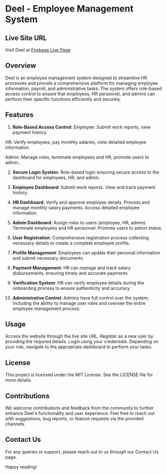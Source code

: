 # Deel - Employee Management System

## Live Site URL

Visit Deel at [Firebase Live Page](https://b9-a12-client.web.app/)

## Overview

Deel is an employee management system designed to streamline HR processes and provide a comprehensive platform for managing employee information, payroll, and administrative tasks. The system offers role-based access control to ensure that employees, HR personnel, and admins can perform their specific functions efficiently and securely.

## Features

1. **Role-Based Access Control**:
   Employee: Submit work reports, view payment history.

HR: Verify employees, pay monthly salaries, view detailed employee information.

Admin: Manage roles, terminate employees and HR, promote users to admin..

2. **Secure Login System**: Role-based login ensuring secure access to the dashboard for employees, HR, and admin.

3. **Employee Dashboard**: Submit work reports.
   View and track payment history.

4. **HR Dashboard**: Verify and approve employee details.
   Process and manage monthly salary payments.
   Access detailed employee information.

5. **Admin Dashboard**: Assign roles to users (employee, HR, admin).
   Terminate employees and HR personnel.
   Promote users to admin status.

6. **User Registration**: Comprehensive registration process collecting necessary details to create a complete employee profile.
7. **Profile Management**: Employees can update their personal information and submit necessary documents.
8. **Payment Management**: HR can manage and track salary disbursements, ensuring timely and accurate payments.
9. **Verification System**: HR can verify employee details during the onboarding process to ensure authenticity and accuracy.
10. **Administrative Control**: Admins have full control over the system, including the ability to manage user roles and oversee the entire employee management process.

## Usage

Access the website through the live site URL.
Register as a new user by providing the required details.
Login using your credentials.
Depending on your role, navigate to the appropriate dashboard to perform your tasks.

## License

This project is licensed under the MIT License. See the LICENSE file for more details.

## Contributions

We welcome contributions and feedback from the community to further enhance Deel's functionality and user experience. Feel free to reach out with suggestions, bug reports, or feature requests via the provided channels.

## Contact Us

For any queries or support, please reach out to us through our Contact Us page.

Happy reading!
